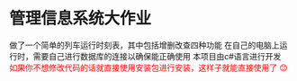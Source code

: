# 管理信息系统大作业
做了一个简单的列车运行时刻表，其中包括增删改查四种功能
在自己的电脑上运行时，需要自己进行数据库的连接以确保能正确使用
本项目由c#语言进行开发<br>
<span style="color: red;">如果你不想修改代码的话就直接使用安装包进行安装，这样子就能直接使用了 😊</span>
